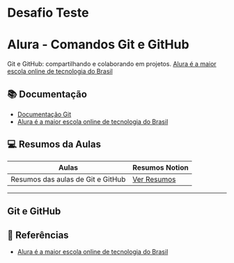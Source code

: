 # Desafio Teste
# Alura - Comandos Git e GitHub

Git e GitHub: compartilhando e colaborando em projetos.
[Alura é a maior escola online de tecnologia do Brasil](https://www.alura.com.br/)

## 📚 Documentação
- [Documentação Git](https://git-scm.com/docs)
- [Alura é a maior escola online de tecnologia do Brasil](https://www.alura.com.br/)

## 💻 Resumos da Aulas

| Aulas | Resumos Notion|
|-------|---------------|
|Resumos das aulas de Git e GitHub| [Ver Resumos](https://www.notion.so/Git-e-GitHub-Comandos-22390ddb81fc8055a5a5c792b721a1a2?source=copy_link)
---

Git e GitHub
---

## 🔎 Referências

- [Alura é a maior escola online de tecnologia do Brasil](https://www.alura.com.br/)